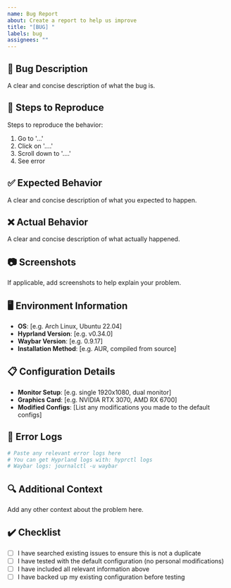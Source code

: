 ```yaml
---
name: Bug Report
about: Create a report to help us improve
title: "[BUG] "
labels: bug
assignees: ""
---
```


## 🐛 Bug Description

A clear and concise description of what the bug is.

## 🔄 Steps to Reproduce

Steps to reproduce the behavior:

1. Go to '...'
2. Click on '....'
3. Scroll down to '....'
4. See error

## ✅ Expected Behavior

A clear and concise description of what you expected to happen.

## ❌ Actual Behavior

A clear and concise description of what actually happened.

## 📷 Screenshots

If applicable, add screenshots to help explain your problem.

## 🖥️ Environment Information

- **OS**: [e.g. Arch Linux, Ubuntu 22.04]
- **Hyprland Version**: [e.g. v0.34.0]
- **Waybar Version**: [e.g. 0.9.17]
- **Installation Method**: [e.g. AUR, compiled from source]

## 📋 Configuration Details

- **Monitor Setup**: [e.g. single 1920x1080, dual monitor]
- **Graphics Card**: [e.g. NVIDIA RTX 3070, AMD RX 6700]
- **Modified Configs**: [List any modifications you made to the default configs]

## 📝 Error Logs

```bash
# Paste any relevant error logs here
# You can get Hyprland logs with: hyprctl logs
# Waybar logs: journalctl -u waybar
```

## 🔍 Additional Context

Add any other context about the problem here.

## ✔️ Checklist

- [ ] I have searched existing issues to ensure this is not a duplicate
- [ ] I have tested with the default configuration (no personal modifications)
- [ ] I have included all relevant information above
- [ ] I have backed up my existing configuration before testing
